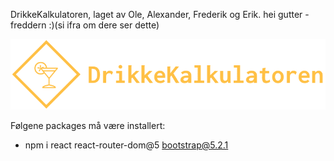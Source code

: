 DrikkeKalkulatoren, laget av Ole, Alexander, Frederik og Erik.
hei gutter - freddern :)(si ifra om dere ser dette)

!["Logo"](/src/images/logo/logo.png)

Følgene packages må være installert:
- npm i react react-router-dom@5 bootstrap@5.2.1